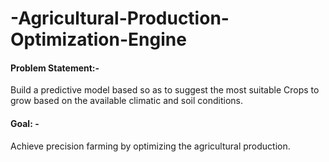 # -Agricultural-Production-Optimization-Engine
#### Problem Statement:- 
Build a predictive model based so as to suggest the most suitable 
Crops to grow based on the available climatic and soil conditions.

#### Goal: -
Achieve precision farming by optimizing the agricultural production.



